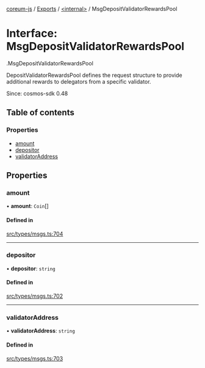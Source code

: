 [coreum-js](../README.md) / [Exports](../modules.md) / [<internal\>](../modules/internal_.md) / MsgDepositValidatorRewardsPool

# Interface: MsgDepositValidatorRewardsPool

[<internal>](../modules/internal_.md).MsgDepositValidatorRewardsPool

DepositValidatorRewardsPool defines the request structure to provide
additional rewards to delegators from a specific validator.

Since: cosmos-sdk 0.48

## Table of contents

### Properties

- [amount](internal_.MsgDepositValidatorRewardsPool.md#amount)
- [depositor](internal_.MsgDepositValidatorRewardsPool.md#depositor)
- [validatorAddress](internal_.MsgDepositValidatorRewardsPool.md#validatoraddress)

## Properties

### amount

• **amount**: `Coin`[]

#### Defined in

[src/types/msgs.ts:704](https://github.com/PulsaraIO/coreum-js/blob/37352c6/src/types/msgs.ts#L704)

___

### depositor

• **depositor**: `string`

#### Defined in

[src/types/msgs.ts:702](https://github.com/PulsaraIO/coreum-js/blob/37352c6/src/types/msgs.ts#L702)

___

### validatorAddress

• **validatorAddress**: `string`

#### Defined in

[src/types/msgs.ts:703](https://github.com/PulsaraIO/coreum-js/blob/37352c6/src/types/msgs.ts#L703)
